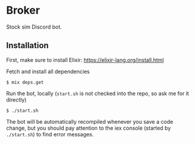 # Broker

Stock sim Discord bot.

## Installation

First, make sure to install Elixir: https://elixir-lang.org/install.html

Fetch and install all dependencies
```shell
$ mix deps.get
```

Run the bot, locally (`start.sh` is not checked into the repo, so ask me for it directly)
```shell
$ ./start.sh
```

The bot will be automatically recompiled whenever you save a code change, but you should pay attention to the iex console (started by `./start.sh`) to find error messages.
